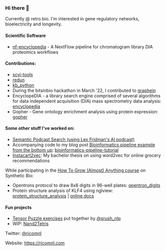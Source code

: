 ### Hi there 👋

Currently @ retro.bio. I'm interested in gene regulatory networks, bioelectricity and longevity.

#### Scientific Software
- [nf-encyclopedia](https://github.com/TalusBio/nf-encyclopedia) - A NextFlow pipeline for chromatogram library DIA proteomics workflows

#### Contributions:
- [scvi-tools](https://github.com/scverse/scvi-tools)
- [redun](https://github.com/insitro/redun)
- [kb_python](https://github.com/pachterlab/kb_python/pull/184)
- During the bitsinbio hackathon in March '22, I contributed to [graphein](https://github.com/a-r-j/graphein)
- EncyclopeDIA - a library search engine comprised of several algorithms for data independent acquisition (DIA) mass spectrometry data analysis: [encyclopedia](https://bitbucket.org/searleb/encyclopedia/src/master/)
- Gopher - Gene ontology enrichment analysis using protein expression: [gopher](https://github.com/TalusBio/gopher)

#### Some other stuff I've worked on:
- [Semantic Podcast Search (using Lex Fridman's AI podcast)](https://github.com/ricomnl/podcast_search)
- Accompanying code to my blog post [Bioinformatics pipeline example from the bottom up](https://ricomnl.com/blog/bottom-up-bioinformatics-pipeline/): [bioinformatics-pipeline-tutorial](https://github.com/ricomnl/bioinformatics-pipeline-tutorial)
- [Instacart2vec](https://github.com/ricomnl/instacart2vec): My bachelor thesis on using word2vec for online grocery recommendations

While participating in the [How To Grow (Almost) Anything course](https://www.notion.so/htgaa22-ricomeinl/Rico-Meinl-efa379490adc4c169e51f9e7b0af4b87) on Synthetic Bio:
- Opentrons protocol to draw 8x8 digits in 96-well plates: [opentron_digits](https://github.com/ricomnl/opentron_digits)
- Protein structure analysis of KLF4 using nglview: [protein_structure_analysis](https://github.com/ricomnl/protein_structure_analysis) | [online docs](https://ricomnl.github.io/protein_structure_analysis/notebooks/analysis.html)

#### Fun projects
- [Tensor Puzzle exercises](https://github.com/ricomnl/Tensor-Puzzles) put together by [@srush_nlp](https://twitter.com/srush_nlp)
- WIP: [Nand2Tetris](https://github.com/ricomnl/nand2tetris)

Twitter: [@ricomnl](https://twitter.com/ricomnl)

Website: https://ricomnl.com

